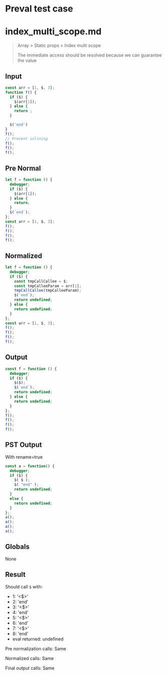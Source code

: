 # Preval test case

# index_multi_scope.md

> Array > Static props > Index multi scope
>
> The immediate access should be resolved because we can guarantee the value

## Input

`````js filename=intro
const arr = [1, $, 3];
function f() {
  if ($) {
    $(arr[1]);
  } else {
    return ;  
  }

  $('end')
}
f();
// Prevent inlining
f();
f();
f();
`````

## Pre Normal


`````js filename=intro
let f = function () {
  debugger;
  if ($) {
    $(arr[1]);
  } else {
    return;
  }
  $(`end`);
};
const arr = [1, $, 3];
f();
f();
f();
f();
`````

## Normalized


`````js filename=intro
let f = function () {
  debugger;
  if ($) {
    const tmpCallCallee = $;
    const tmpCalleeParam = arr[1];
    tmpCallCallee(tmpCalleeParam);
    $(`end`);
    return undefined;
  } else {
    return undefined;
  }
};
const arr = [1, $, 3];
f();
f();
f();
f();
`````

## Output


`````js filename=intro
const f = function () {
  debugger;
  if ($) {
    $($);
    $(`end`);
    return undefined;
  } else {
    return undefined;
  }
};
f();
f();
f();
f();
`````

## PST Output

With rename=true

`````js filename=intro
const a = function() {
  debugger;
  if ($) {
    $( $ );
    $( "end" );
    return undefined;
  }
  else {
    return undefined;
  }
};
a();
a();
a();
a();
`````

## Globals

None

## Result

Should call `$` with:
 - 1: '<$>'
 - 2: 'end'
 - 3: '<$>'
 - 4: 'end'
 - 5: '<$>'
 - 6: 'end'
 - 7: '<$>'
 - 8: 'end'
 - eval returned: undefined

Pre normalization calls: Same

Normalized calls: Same

Final output calls: Same
